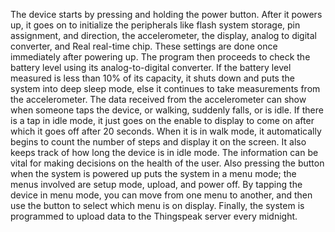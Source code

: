 The device starts by pressing and holding the power button. After it powers up, it goes on to initialize the peripherals like flash system storage, pin assignment, and direction, the accelerometer, the display, analog to digital converter, and Real real-time chip. These settings are done once immediately after powering up.
The program then proceeds to check the battery level using its analog-to-digital converter. If the battery level measured is less than 10% of its capacity, it shuts down and puts the system into deep sleep mode, else it continues to take measurements from the accelerometer.
The data received from the accelerometer can show when someone taps the device, or walking, suddenly falls, or is idle. If there is a tap in idle mode, it just goes on the enable to display to come on after which it goes off after 20 seconds. When it is in walk mode, it automatically begins to count the number of steps and display it on the screen. It also keeps track of how long the device is in idle mode. The information can be vital for making decisions on the health of the user.
Also pressing the button when the system is powered up puts the system in a menu mode; the menus involved are setup mode, upload, and power off. By tapping the device in menu mode, you can move from one menu to another, and then use the button to select which menu is on display.
Finally, the system is programmed to upload data to the Thingspeak server every midnight. 
